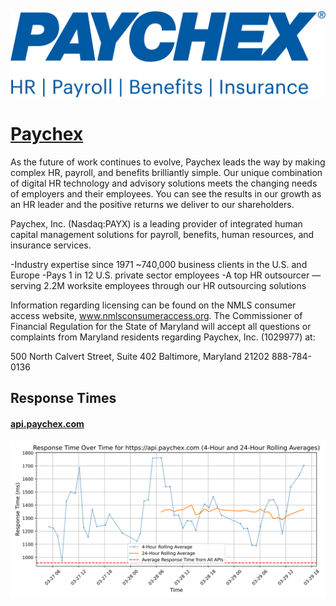 [![Visit Paychex](imagePreview.png)](https://paychex.com)

# [Paychex](https://paychex.com)

As the future of work continues to evolve, Paychex leads the way by making complex HR, payroll, and benefits brilliantly simple. Our unique combination of digital HR technology and advisory solutions meets the changing needs of employers and their employees. You can see the results in our growth as an HR leader and the positive returns we deliver to our shareholders.

Paychex, Inc. (Nasdaq:PAYX) is a leading provider of integrated human capital management solutions for payroll, benefits, human resources, and insurance services.

-Industry expertise since 1971
~740,000 business clients in the U.S. and Europe
-Pays 1 in 12 U.S. private sector employees
-A top HR outsourcer — serving 2.2M worksite employees through our HR outsourcing solutions

Information regarding licensing can be found on the NMLS consumer access website, www.nmlsconsumeraccess.org. The Commissioner of Financial Regulation for the State of Maryland will accept all questions or complaints from Maryland residents regarding Paychex, Inc. (1029977) at:

500 North Calvert Street, Suite 402
Baltimore, Maryland 21202
888-784-0136

## Response Times

#### [api.paychex.com](https://api.paychex.com)

![api.paychex.com](response-time-charts/6170692e706179636865782e636f6d.svg)
